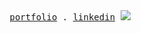 <div align="center">
  <samp>
    <a href="https://ofekasido.xyz/">portfolio</a> .
    <a href="https://linkedin.com/in/ofekasido/">linkedin</a>
  </samp>
  
  <img src="https://hits-app.vercel.app/hits?url=https%3A%2F%2Fgithub.com%2Foasido" />
</div>
